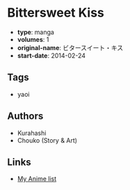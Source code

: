 # Bittersweet Kiss

-   **type**: manga
-   **volumes**: 1
-   **original-name**: ビタースイート・キス
-   **start-date**: 2014-02-24

## Tags

-   yaoi

## Authors

-   Kurahashi
-   Chouko (Story & Art)

## Links

-   [My Anime list](https://myanimelist.net/manga/78203/Bittersweet_Kiss)

